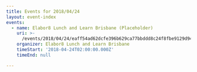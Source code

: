 ```yaml
---
title: Events for 2018/04/24
layout: event-index
events:
  - name: Elabor8 Lunch and Learn Brisbane (Placeholder)
    uri: >-
      /events/2018/04/24/eaff54ad62dcfe396b629ca77bbddd8c24f8fbe9129d940fd7a4287b52f36dab
    organizer: Elabor8 Lunch and Learn Brisbane
    timeStart: '2018-04-24T02:00:00.000Z'
    timeEnd: null

---
```

